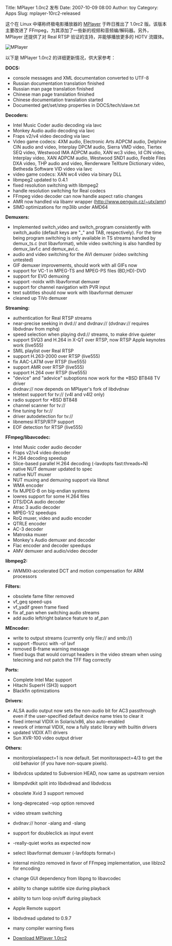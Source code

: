 Title: MPlayer 1.0rc2 发布
Date: 2007-10-09 08:00
Author: toy
Category: Apps
Slug: mplayer-10rc2-released

这个在 Linux 中堪称终极电影播放器的 [MPlayer](http://www.mplayerhq.hu/)
于昨日推出了 1.0rc2 版。该版本主要改进了
FFmpeg，为其添加了一些新的视频和音频编/解码器。另外，MPlayer 还提供了对
Real RTSP 验证的支持，并能够播放更多的 HDTV 流媒体。

![MPlayer](http://i.linuxtoy.org/i/2007/10/mplayer.jpg)

以下是 MPlayer 1.0rc2 的详细更新情况，供大家参考：

**DOCS:**

- console messages and XML documentation converted to UTF-8  
- Russian documentation translation finished  
- Russian man page translation finished  
- Chinese man page translation finished  
- Chinese documentation translation started  
- Documented get/set/step properties in DOCS/tech/slave.txt

**Decoders:**

- Intel Music Coder audio decoding via lavc  
- Monkey Audio audio decoding via lavc  
- Fraps v2/v4 video decoding via lavc  
- Video game codecs: 4XM audio, Electronic Arts ADPCM audio, Delphine
CIN audio and video, Interplay DPCM audio, Sierra VMD video, Tiertex SEQ
video, Westwood IMA ADPCM audio, XAN wc3 video, Id CIN video, Interplay
video, XAN ADPCM audio, Westwood SND1 audio, Feeble Files DXA video, THP
audio and video, Renderware TeXture Dictionary video, Bethesda Software
VID video via lavc  
- video game codecs: XAN wc4 video via binary DLL  
- libmpeg2 updated to 0.4.1  
- fixed resolution switching with libmpeg2  
- handle resolution switching for Real codecs  
- FFmpeg video decoder can now handle aspect ratio changes  
- AMR now handled via libamr wrapper (http://www.penguin.cz/~utx/amr)  
- SIMD optimizations for mp3lib under AMD64

**Demuxers:**

- Implemented switch\_video and switch\_program consistently with
switch\_audio (default keys are "\_" and TAB, respectively). For the
time being program switching is only available in TS streams handled by
demux\_ts.c (not libavformat), while video switching is also handled by
demux\_lavf.c and demux\_avi.c.  
- audio and video switching for the AVI demuxer (video switching
untested)  
- GIF demuxer improvements, should work with all GIFs now  
- support for VC-1 in MPEG-TS and MPEG-PS files (BD,HD)-DVD  
- support for EVO demuxing  
- support -noidx with libavformat demuxer  
- support for channel navigation with PVR input  
- text subtitles should now work with libavformat demuxer  
- cleaned up TiVo demuxer

**Streaming:**

- authentication for Real RTSP streams  
- near-precise seeking in dvd:// and dvdnav:// (dvdnav:// requires
libdvdnav from mphq)  
- speed selection when playing dvd:// streams, to make drive quieter  
- support SVQ3 and H.264 in X-QT over RTSP, now RTSP Apple keynotes
work (live555)  
- SMIL playlist over Real RTSP  
- support H.263-2000 over RTSP (live555)  
- fix AAC-LATM over RTSP (live555)  
- support AMR over RTSP (live555)  
- support H.264 over RTSP (live555)  
- "device" and "adevice" suboptions now work for the *BSD BT848 TV
driver  
- dvdnav:// now depends on MPlayer's fork of libdvdnav  
- teletext support for tv:// (v4l and v4l2 only)  
- radio support for *BSD BT848  
- channel scanner for tv://  
- fine tuning for tv://  
- driver autodetection for tv://  
- libnemesi RTSP/RTP support  
- EOF detection for RTSP (live555)

**FFmpeg/libavcodec:**

- Intel Music coder audio decoder  
- Fraps v2/v4 video decoder  
- H.264 decoding speedup  
- Slice-based parallel H.264 decoding (-lavdopts fast:threads=N)  
- native NUT demuxer updated to spec  
- native NUT muxer  
- NUT muxing and demuxing support via libnut  
- WMA encoder  
- fix MJPEG-B on big-endian systems  
- lowres support for some H.264 files  
- DTS/DCA audio decoder  
- Atrac 3 audio decoder  
- MPEG-1/2 speedups  
- RoQ muxer, video and audio encoder  
- QTRLE encoder  
- AC-3 decoder  
- Matroska muxer  
- Monkey's Audio demuxer and decoder  
- Flac encoder and decoder speedups  
- AMV demuxer and audio/video decoder

**libmpeg2:**

- iWMMXt-accelerated DCT and motion compensation for ARM processors

**Filters:**

- obsolete fame filter removed  
- vf\_geq speed-ups  
- vf\_yadif green frame fixed  
- fix af\_pan when switching audio streams  
- add audio left/right balance feature to af\_pan

**MEncoder:**

- write to output streams (currently only file:// and smb://)  
- support -ffourcc with -of lavf  
- removed B-frame warning message  
- fixed bugs that would corrupt headers in the video stream when using
telecining and not patch the TFF flag correctly

**Ports:**

- Complete Intel Mac support  
- Hitachi SuperH (SH3) support  
- Blackfin optimizations

**Drivers:**

- ALSA audio output now sets the non-audio bit for AC3 passthrough even
if the user-specified default device name tries to clear it  
- fixed internal VIDIX in Solaris/x86, also auto-enabled  
- rework of internal VIDIX, now a fully static library with builtin
drivers  
- updated VIDIX ATI drivers  
- Sun XVR-100 video output driver

**Others:**

- monitorpixelaspect=1 is now default. Set monitoraspect=4/3 to get the
old behavior (if you have non-square pixels).  
- libdvdcss updated to Subversion HEAD, now same as upstream version  
- libmpdvdkit split into libdvdread and libdvdcss  
- obsolete Xvid 3 support removed  
- long-deprecated -vop option removed  
- video stream switching  
- dvdnav:// honor -alang and -slang  
- support for doubleclick as input event  
- -really-quiet works as expected now  
- select libavformat demuxer (-lavfdopts format=)  
- internal minilzo removed in favor of FFmpeg implementation, use
liblzo2 for encoding  
- change GUI dependency from libpng to libavcodec  
- ability to change subtitle size during playback  
- ability to turn loop on/off during playback  
- Apple Remote support  
- libdvdread updated to 0.9.7  
- many compiler warning fixes

- [Download MPlayer 1.0rc2](http://www.mplayerhq.hu/design7/dload.html)
